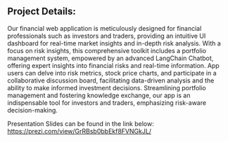 ## Project Details:
Our financial web application is meticulously designed for financial professionals such as investors and traders, providing an intuitive UI dashboard for real-time market insights and in-depth risk analysis. With a focus on risk insights, this comprehensive toolkit includes a portfolio management system, empowered by an advanced LangChain Chatbot, offering expert insights into financial risks and real-time information. App users can delve into risk metrics, stock price charts, and participate in a collaborative discussion board, facilitating data-driven analysis and the ability to make informed investment decisions. Streamlining portfolio management and fostering knowledge exchange, our app is an indispensable tool for investors and traders, emphasizing risk-aware decision-making.

Presentation Slides can be found in the link below:
https://prezi.com/view/GrRBsb0bbEkf8FVNGkJL/
